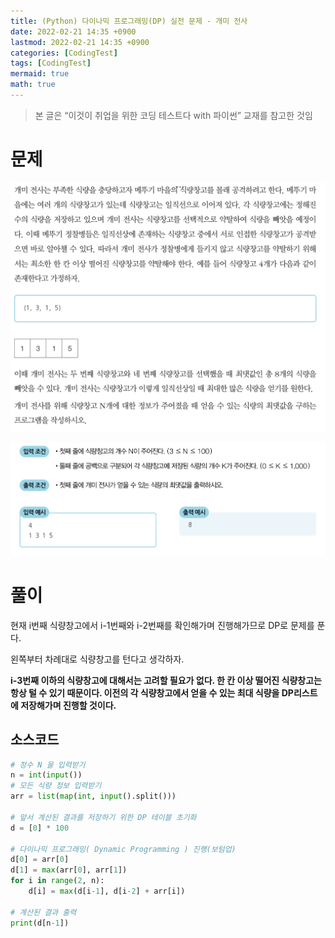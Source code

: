 ```yaml
---
title: (Python) 다이나믹 프로그래밍(DP) 실전 문제 - 개미 전사
date: 2022-02-21 14:35 +0900
lastmod: 2022-02-21 14:35 +0900
categories: [CodingTest]
tags: [CodingTest]
mermaid: true
math: true
---
```


> 본 글은 “이것이 취업을 위한 코딩 테스트다 with 파이썬” 교재를 참고한 것임
> 

# 문제

![Untitled](/assets/img/2022-02-21-dp4/Untitled.png)

![Untitled](/assets/img/2022-02-21-dp4/Untitled%201.png)

# 풀이

현재 i번째 식량창고에서 i-1번째와 i-2번째를 확인해가며 진행해가므로 DP로 문제를 푼다.

왼쪽부터 차례대로 식량창고를 턴다고 생각하자.

**i-3번째 이하의 식량창고에 대해서는 고려할 필요가 없다. 한 칸 이상 떨어진 식량창고는 항상 털 수 있기 때문이다. 이전의 각 식량창고에서 얻을 수 있는 최대 식량을 DP리스트에 저장해가며 진행할 것이다.**

## 소스코드

```python
# 정수 N 을 입력받기
n = int(input()) 
# 모든 식량 정보 입력받기
arr = list(map(int, input().split()))

# 앞서 계산된 결과를 저장하기 위한 DP 테이블 초기화
d = [0] * 100

# 다이나믹 프로그래밍( Dynamic Programming ) 진행(보텀업)
d[0] = arr[0]
d[1] = max(arr[0], arr[1])
for i in range(2, n):
    d[i] = max(d[i-1], d[i-2] + arr[i]) 

# 계산된 결과 출력
print(d[n-1])
```